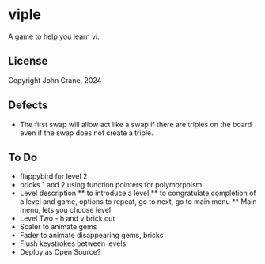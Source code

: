 # viple
A game to help you learn vi.


## License
Copyright John Crane, 2024

## Defects
* The first swap will allow act like a swap if there are triples on the board even if the swap does not create a triple.

## To Do
* flappybird for level 2
* bricks 1 and 2 using function pointers for polymorphism
* Level description
** to introduce a level
** to congratulate completion of a level and game, options to repeat, go to next, go to main menu
** Main menu, lets you choose level
* Level Two - h and v brick out 
* Scaler to animate gems
* Fader to animate disappearing gems, bricks
* Flush keystrokes between levels
* Deploy as Open Source?